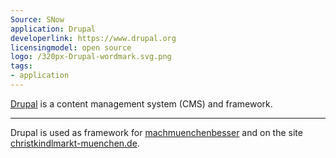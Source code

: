 ```yaml
---
Source: SNow
application: Drupal
developerlink: https://www.drupal.org
licensingmodel: open source
logo: /320px-Drupal-wordmark.svg.png
tags:
- application
---
```

[Drupal](https://www.drupal.org) is a content management system (CMS) and framework. 

---

Drupal is used as framework for [machmuenchenbesser](mark-a-spot) and on the site [christkindlmarkt-muenchen.de](https://www.christkindlmarkt-muenchen.de).

